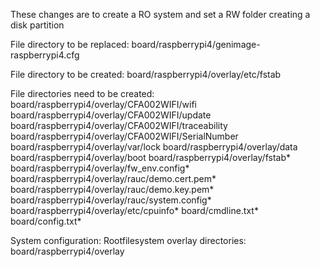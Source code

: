 These changes are to create a RO system and set a RW folder creating a disk partition

File directory to be replaced:
board/raspberrypi4/genimage-raspberrypi4.cfg

File directory to be created:
board/raspberrypi4/overlay/etc/fstab

File directories need to be created:
board/raspberrypi4/overlay/CFA002WIFI/wifi
board/raspberrypi4/overlay/CFA002WIFI/update
board/raspberrypi4/overlay/CFA002WIFI/traceability
board/raspberrypi4/overlay/CFA002WIFI/SerialNumber
board/raspberrypi4/overlay/var/lock
board/raspberrypi4/overlay/data
board/raspberrypi4/overlay/boot
board/raspberrypi4/overlay/fstab*
board/raspberrypi4/overlay/fw_env.config*
board/raspberrypi4/overlay/rauc/demo.cert.pem*
board/raspberrypi4/overlay/rauc/demo.key.pem*
board/raspberrypi4/overlay/rauc/system.config*
board/raspberrypi4/overlay/etc/cpuinfo*
board/cmdline.txt*
board/config.txt*

System configuration:
Rootfilesystem overlay directories: board/raspberrypi4/overlay
